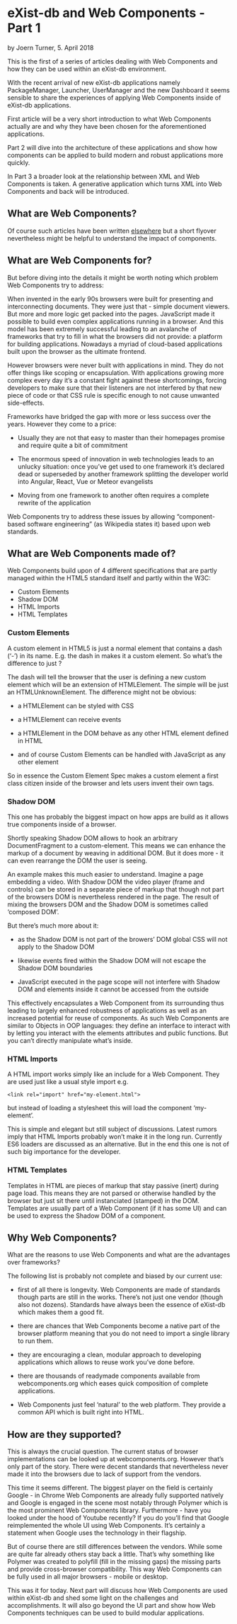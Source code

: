# eXist-db and Web Components - Part 1

by Joern Turner, 5. April 2018

This is the first of a series of articles dealing with Web Components and 
how they can be used within an eXist-db environment.

With the recent arrival of new eXist-db applications namely PackageManager, 
Launcher, UserManager and the new Dashboard it seems sensible to share the
 experiences of applying Web Components inside of eXist-db applications.
 
First article will be a very short introduction to what Web Components actually
 are and why they have been chosen for the aforementioned applications.
 
Part 2 will dive into the architecture of these applications and show how
 components can be applied to build modern and robust applications more quickly.
 
In Part 3 a broader look at the relationship between XML and Web Components is taken.
 A generative application which turns XML into Web Components and back will be introduced.
 
 
## What are Web Components?
 
Of course such articles have been written [elsewhere](https://www.webcomponents.org/introduction) but a short flyover
 nevertheless might be helpful to understand the impact of components.
 
## What are Web Components for?

But before diving into the details it might be worth noting which problem Web Components try to address:

When invented in the early 90s browsers were built for presenting and interconnecting documents. 
They were just that - simple document viewers. But more and more logic get packed into the pages. 
JavaScript made it possible to build even complex applications running in a browser. And this model
has been extremely successful leading to an avalanche of frameworks that try to fill in what the
browsers did not provide: a platform for building applications. Nowadays a myriad of cloud-based
applications built upon the browser as the ultimate frontend.
   
However browsers were never built with applications in mind. They do not offer things like
scoping or encapsulation. With applications growing more complex every day it’s a constant fight 
against these shortcomings, forcing developers to make sure that their listeners are not interfered by that 
new piece of code or that CSS rule is specific enough to not cause unwanted side-effects.

Frameworks have bridged the gap with more or less success over the years. However they come to a price:

* Usually they are not that easy to master than their homepages promise and require quite a bit of commitment

* The enormous speed of innovation in web technologies leads to an unlucky situation: once you’ve get used to one 
framework it’s declared dead or superseded by another framework splitting the developer world into Angular, React, Vue or Meteor evangelists

* Moving from one framework to another often requires a complete rewrite of the application


Web Components try to address these issues by allowing “component-based software engineering” (as Wikipedia states it) 
based upon web standards.

## What are Web Components made of?

Web Components build upon of 4 different specifications that are partly managed within the HTML5 standard itself 
and partly within the W3C:

* Custom Elements
* Shadow DOM
* HTML Imports
* HTML Templates

### Custom Elements

A custom element in HTML5 is just a normal element that contains a dash (‘-’) in its name. 
E.g. the dash in <my-element> makes it a custom element. So what’s the difference to just <myelement>?

The dash will tell the browser that the user is defining a new custom element which will be an extension of HTMLElement.
The simple <myelement> will be just an HTMLUnknownElement. The difference might not be obvious:

* a HTMLElement can be styled with CSS

* a HTMLElement can receive events

* a HTMLElement in the DOM behave as any other HTML element defined in HTML

* and of course Custom Elements can be handled with JavaScript as any other element

So in essence the Custom Element Spec makes a custom element a first class citizen inside of the browser 
and lets users invent their own tags.

### Shadow DOM

This one has probably the biggest impact on how apps are build as it allows true components inside of a browser.

Shortly speaking Shadow DOM allows to hook an arbitrary DocumentFragment to a custom-element. This means we can 
enhance the markup of a document by weaving in additional DOM. But it does more - it can even rearrange the DOM the 
user is seeing.

An example makes this much easier to understand. Imagine a page embedding a video. With Shadow DOM the video 
player (frame and controls) can be stored in a separate piece of markup that though not part of the browsers DOM 
is nevertheless rendered in the page. The result of mixing the browsers DOM and the Shadow DOM is sometimes 
called ‘composed DOM’.

But there’s much more about it:

* as the Shadow DOM is not part of the browers’ DOM global CSS will not apply to the Shadow DOM

* likewise events fired within the Shadow DOM will not escape the Shadow DOM boundaries

* JavaScript executed in the page scope will not interfere with Shadow DOM and elements inside it cannot be accessed from the outside

This effectively encapsulates a Web Component from its surrounding thus leading to largely enhanced robustness 
of applications as well as an increased potential for reuse of components. As such Web Components are similar to 
Objects in OOP languages: they define an interface to interact with by letting you interact with the elements 
attributes and public functions. But you can’t directly manipulate what’s inside. 

### HTML Imports

A HTML import works simply like an include for a Web Component. They are used just like a usual style import e.g.

```<link rel="import" href="my-element.html">```

but instead of loading a stylesheet this will load the component ‘my-element’. 

This is simple and elegant but still subject of discussions. Latest rumors imply that HTML Imports probably 
won’t make it in the long run. Currently ES6 loaders are discussed as an alternative. But in the end this one is not 
of such big importance for the developer.

### HTML Templates

Templates in HTML are pieces of markup that stay passive (inert) during page load. This means they are not 
parsed or otherwise handled by the browser but just sit there until instanciated (stamped) in the DOM. 
Templates are usually part of a Web Component (if it has some UI) and can be used to express the Shadow DOM 
of a component.
 
## Why Web Components?

What are the reasons to use Web Components and what are the advantages over frameworks?

The following list is probably not complete and biased by our current use:

* first of all there is longevity. Web Components are made of standards though parts are still in the works. 
There’s not just one vendor (though also not dozens). Standards have always been the essence of eXist-db which 
makes them a good fit.

* there are chances that Web Components become a native part of the browser platform meaning that you do 
not need to import a single library to run them.

* they are encouraging a clean, modular approach to developing applications which allows to reuse work you’ve done before.

* there are thousands of readymade components available from webcomponents.org which eases quick composition 
of complete applications.

* Web Components just feel ‘natural’ to the web platform. They provide a common API which is built right into HTML.


## How are they supported?

This is always the crucial question. The current status of browser implementations can be looked up at 
webcomponents.org. However that’s only part of the story. There were decent standards that nevertheless 
never made it into the browsers due to lack of support from the vendors.

This time it seems different. The biggest player on the field is certainly Google - in Chrome Web Components are 
already fully supported natively and Google is engaged in the scene most notably through Polymer which is the most 
prominent Web Components library. Furthermore - have you looked under the hood of Youtube recently? If you do you’ll 
find that Google reimplemented the whole UI using Web Components. It’s certainly a statement when Google uses the 
technology in their flagship.

But of course there are still differences between the vendors. While some are quite far already others stay back a 
little. That’s why something like Polymer was created to polyfill (fill in the missing gaps) the missing parts 
and provide cross-browser compatibility. This way Web Components can be fully used in all major browsers - mobile or desktop.

This was it for today. Next part will discuss how Web Components are used within eXist-db and shed some light on the 
challenges and accomplishments. It will also go beyond the UI part and show how Web Components techniques can be used 
to build modular applications.



